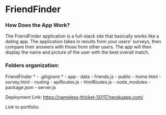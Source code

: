 # FriendFinder

### How Does the App Work?

The FriendFinder application is a full-stack site that basically works like a dating app. The application takes in results from your users' surveys, then compare their answers with those from other users. The app will then display the name and picture of the user with the best overall match.

### Folders organization:

  FriendFinder
    * - .gitignore
    * - app
      - data
        - friends.js
      - public
        - home.html
        - survey.html
      - routing
        - apiRoutes.js
        - htmlRoutes.js
    - node_modules
    - package.json
    - server.js

Deployment Link: https://nameless-thicket-50117.herokuapp.com/ 

Link to portfolio: 



